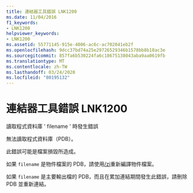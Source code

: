 ```yaml
---
title: 連結器工具錯誤 LNK1200
ms.date: 11/04/2016
f1_keywords:
- LNK1200
helpviewer_keywords:
- LNK1200
ms.assetid: 55771145-915e-4006-ac6c-ac702041eb2f
ms.openlocfilehash: 9dcc37bd74a25e29726529346b1578bb8b18ac3e
ms.sourcegitcommit: 857fa6b530224fa6c18675138043aba9aa0619fb
ms.translationtype: MT
ms.contentlocale: zh-TW
ms.lasthandoff: 03/24/2020
ms.locfileid: "80195132"
---
```

# <a name="linker-tools-error-lnk1200"></a>連結器工具錯誤 LNK1200

讀取程式資料庫 ' filename ' 時發生錯誤

無法讀取程式資料庫（PDB）。

此錯誤可能是檔案損毀所造成。

如果 `filename` 是物件檔案的 PDB，請使用[/zi](../../build/reference/z7-zi-zi-debug-information-format.md)重新編譯物件檔案。

如果 `filename` 是主要輸出檔的 PDB，而且在累加連結期間發生此錯誤，請刪除 PDB 並重新連結。
